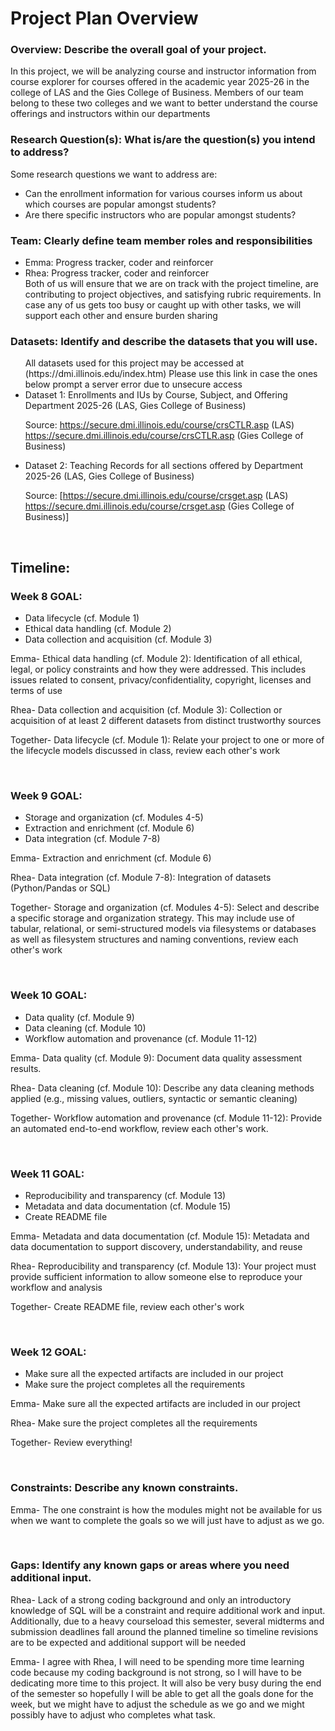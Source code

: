 <h1> Project Plan Overview </h1>
<h3> Overview: Describe the overall goal of your project. </h3>
<p> In this project, we will be analyzing course and instructor information from course explorer for courses offered in the academic year 2025-26 in the college of LAS and the Gies College of Business. Members of our team belong to these two colleges and we want to better understand the course offerings and instructors within our departments <p>
<h3> Research Question(s): What is/are the question(s) you intend to address? </h3>
<p> Some research questions we want to address are: <p>
<ul> 
  <li> Can the enrollment information for various courses inform us about which courses are popular amongst students? </li>
  <li> Are there specific instructors who are popular amongst students?</li>



</ul>

<h3> Team: Clearly define team member roles and responsibilities </h3>
<ul>
  <li> Emma: Progress tracker, coder and reinforcer</li>
  <li> Rhea: Progress tracker, coder and reinforcer </li>
  Both of us will ensure that we are on track with the project timeline, are contributing to project objectives, and satisfying rubric requirements. In case any of us gets too busy or caught up with other tasks, we will support each other and ensure burden sharing 
</ul>



<h3> Datasets: Identify and describe the datasets that you will use.  </h3>

<ul>
  All datasets used for this project may be accessed at (https://dmi.illinois.edu/index.htm)
  Please use this link in case the ones below prompt a server error due to unsecure access
  <li> Dataset 1: Enrollments and IUs by Course, Subject, and Offering Department 2025-26 (LAS, Gies College of Business)

Source:
https://secure.dmi.illinois.edu/course/crsCTLR.asp (LAS)
https://secure.dmi.illinois.edu/course/crsCTLR.asp (Gies College of Business)
 </li>
  <li> Dataset 2: Teaching Records for all sections offered by Department 2025-26 (LAS, Gies College of Business) 

Source: 
[https://secure.dmi.illinois.edu/course/crsget.asp (LAS)
https://secure.dmi.illinois.edu/course/crsget.asp (Gies College of Business)]
</li>
</ul>

<br />

<h2> Timeline:  </h2>

<h3> Week 8 GOAL: </h3>
<ul>
  <li> Data lifecycle (cf. Module 1)</li>
  <li> Ethical data handling (cf. Module 2) </li>
  <li>Data collection and acquisition (cf. Module 3)</li>
</ul>

Emma- Ethical data handling (cf. Module 2): Identification of all ethical, legal, or policy constraints and how they were addressed. This includes issues related to consent, privacy/confidentiality, copyright, licenses and terms of use

Rhea- Data collection and acquisition (cf. Module 3): Collection or acquisition of at least 2 different datasets from distinct trustworthy sources

Together- Data lifecycle (cf. Module 1): Relate your project to one or more of the lifecycle models discussed in class, review each other's work

</p>

<br />

<h3> Week 9 GOAL: </h3>
<ul>
  <li> Storage and organization (cf. Modules 4-5)</li>
  <li> Extraction and enrichment (cf. Module 6) </li>
  <li> Data integration (cf. Module 7-8)</li>
</ul>

Emma- Extraction and enrichment (cf. Module 6) 

Rhea- Data integration (cf. Module 7-8): Integration of datasets (Python/Pandas or SQL)

Together- Storage and organization (cf. Modules 4-5): Select and describe a specific storage and organization strategy. This may include use of tabular, relational, or semi-structured models via filesystems or databases as well as filesystem structures and naming conventions, review each other's work

</p>

<br />

<h3> Week 10 GOAL: </h3>
<ul>
  <li> Data quality (cf. Module 9) </li>
  <li> Data cleaning (cf. Module 10) </li>
  <li> Workflow automation and provenance (cf. Module 11-12) </li>
</ul>

Emma- Data quality (cf. Module 9): Document data quality assessment results. 

Rhea- Data cleaning (cf. Module 10): Describe any data cleaning methods applied (e.g., missing values, outliers, syntactic or semantic cleaning)

Together- Workflow automation and provenance (cf. Module 11-12): Provide an automated end-to-end workflow, review each other's work.

</p>

<br />

<h3> Week 11 GOAL: </h3>
<ul>
  <li> Reproducibility and transparency (cf. Module 13) </li>
  <li> Metadata and data documentation (cf. Module 15) </li>
  <li> Create README file </li>
</ul>

Emma- Metadata and data documentation (cf. Module 15): Metadata and data documentation to support discovery, understandability, and reuse

Rhea- Reproducibility and transparency (cf. Module 13):  Your project must provide sufficient information to allow someone else to reproduce your workflow and analysis

Together- Create README file, review each other's work

</p>

<br />

<h3> Week 12 GOAL: </h3>
<ul>
  <li> Make sure all the expected artifacts are included in our project </li>
  <li> Make sure the project completes all the requirements </li>
</ul>

Emma- Make sure all the expected artifacts are included in our project

Rhea- Make sure the project completes all the requirements

Together- Review everything! 

</p>

<br />

<h3> Constraints: Describe any known constraints.</h3>
<p> Emma- The one constraint is how the modules might not be available for us when we want to complete the goals so we will just have to adjust as we go. </p>

<br />

<h3> Gaps: Identify any known gaps or areas where you need additional input.
 </h3>

<p> Rhea- Lack of a strong coding background and only an introductory knowledge of SQL will be a constraint and require additional work and input. Additionally, due to a heavy courseload this semester, several midterms and submission deadlines fall around the planned timeline so timeline revisions are to be expected and additional support will be needed </p>

<p> Emma- I agree with Rhea, I will need to be spending more time learning code because my coding background is not strong, so I will have to be dedicating more time to this project.  It will also be very busy during the end of the semester so hopefully I will be able to get all the goals done for the week, but we might have to adjust the schedule as we go and we might possibly have to adjust who completes what task. </p>

